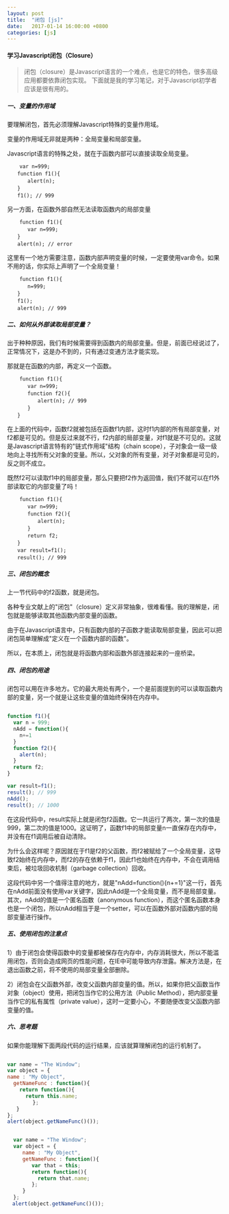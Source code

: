 ```yaml
---
layout: post
title:  "闭包 [js]"
date:   2017-01-14 16:00:00 +0800
categories: [js]
---
```


#### 学习Javascript闭包（Closure）

> 闭包（closure）是Javascript语言的一个难点，也是它的特色，很多高级应用都要依靠闭包实现。
> 下面就是我的学习笔记，对于Javascript初学者应该是很有用的。

##### 一、变量的作用域

要理解闭包，首先必须理解Javascript特殊的变量作用域。

变量的作用域无非就是两种：全局变量和局部变量。

Javascript语言的特殊之处，就在于函数内部可以直接读取全局变量。

```
    var n=999;
　　function f1(){
　　　　alert(n);
　　}
　　f1(); // 999
```

另一方面，在函数外部自然无法读取函数内的局部变量

```
    function f1(){
　　　　var n=999;
　　}
　　alert(n); // error
```

这里有一个地方需要注意，函数内部声明变量的时候，一定要使用var命令。如果不用的话，你实际上声明了一个全局变量！

```
    function f1(){
　　　　n=999;
　　}
　　f1();
　　alert(n); // 999
```


##### 二、如何从外部读取局部变量？

出于种种原因，我们有时候需要得到函数内的局部变量。但是，前面已经说过了，正常情况下，这是办不到的，只有通过变通方法才能实现。

那就是在函数的内部，再定义一个函数。

```
    function f1(){
　　　　var n=999;
　　　　function f2(){
　　　　　　alert(n); // 999
　　　　}
　　}
```

在上面的代码中，函数f2就被包括在函数f1内部，这时f1内部的所有局部变量，对f2都是可见的。但是反过来就不行，f2内部的局部变量，对f1就是不可见的。这就是Javascript语言特有的"链式作用域"结构（chain scope），子对象会一级一级地向上寻找所有父对象的变量。所以，父对象的所有变量，对子对象都是可见的，反之则不成立。

既然f2可以读取f1中的局部变量，那么只要把f2作为返回值，我们不就可以在f1外部读取它的内部变量了吗！

```
    function f1(){
　　　　var n=999;
　　　　function f2(){
　　　　　　alert(n); 
　　　　}
　　　　return f2;
　　}
　　var result=f1();
　　result(); // 999
```


##### 三、闭包的概念
上一节代码中的f2函数，就是闭包。

各种专业文献上的"闭包"（closure）定义非常抽象，很难看懂。我的理解是，闭包就是能够读取其他函数内部变量的函数。

由于在Javascript语言中，只有函数内部的子函数才能读取局部变量，因此可以把闭包简单理解成"定义在一个函数内部的函数"。

所以，在本质上，闭包就是将函数内部和函数外部连接起来的一座桥梁。


##### 四、闭包的用途

闭包可以用在许多地方。它的最大用处有两个，一个是前面提到的可以读取函数内部的变量，另一个就是让这些变量的值始终保持在内存中。

```javascript

function f1(){
  var n = 999;
  nAdd = function(){
    n+=1
  }
  function f2(){
    alert(n);
  }
  return f2;
}

var result=f1();
result(); // 999
nAdd();
result(); // 1000
```

在这段代码中，result实际上就是闭包f2函数。它一共运行了两次，第一次的值是999，第二次的值是1000。这证明了，函数f1中的局部变量n一直保存在内存中，并没有在f1调用后被自动清除。

为什么会这样呢？原因就在于f1是f2的父函数，而f2被赋给了一个全局变量，这导致f2始终在内存中，而f2的存在依赖于f1，因此f1也始终在内存中，不会在调用结束后，被垃圾回收机制（garbage collection）回收。

这段代码中另一个值得注意的地方，就是"nAdd=function(){n+=1}"这一行，首先在nAdd前面没有使用var关键字，因此nAdd是一个全局变量，而不是局部变量。其次，nAdd的值是一个匿名函数（anonymous function），而这个匿名函数本身也是一个闭包，所以nAdd相当于是一个setter，可以在函数外部对函数内部的局部变量进行操作。

##### 五、使用闭包的注意点


1）由于闭包会使得函数中的变量都被保存在内存中，内存消耗很大，所以不能滥用闭包，否则会造成网页的性能问题，在IE中可能导致内存泄露。解决方法是，在退出函数之前，将不使用的局部变量全部删除。

2）闭包会在父函数外部，改变父函数内部变量的值。所以，如果你把父函数当作对象（object）使用，把闭包当作它的公用方法（Public Method），把内部变量当作它的私有属性（private value），这时一定要小心，不要随便改变父函数内部变量的值。


##### 六、思考题

如果你能理解下面两段代码的运行结果，应该就算理解闭包的运行机制了。

```javascript

var name = "The Window";
var object = {
name : "My Object",
  getNameFunc : function(){
    return function(){
      return this.name;
　　　　　};
   }
};
alert(object.getNameFunc()());
```

```javascript

  var name = "The Window";
  var object = {
     name : "My Object",
     getNameFunc : function(){
        var that = this;
        return function(){
          return that.name;
        };
     }
  };
　alert(object.getNameFunc()());
```










